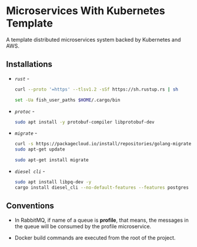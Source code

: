 # Microservices With Kubernetes Template

A template distributed microservices system backed by Kubernetes and AWS.

## Installations

- *`rust`* -
    ```bash
    curl --proto '=https' --tlsv1.2 -sSf https://sh.rustup.rs | sh

    set -Ua fish_user_paths $HOME/.cargo/bin
    ```

- *`protoc`* -
    ```bash
    sudo apt install -y protobuf-compiler libprotobuf-dev
    ```

- *`migrate`* -
    ```bash
    curl -s https://packagecloud.io/install/repositories/golang-migrate/migrate/script.deb.sh | sudo bash
    sudo apt-get update

    sudo apt-get install migrate
    ```

- *`diesel cli`* -
    ```bash
    sudo apt install libpq-dev -y
    cargo install diesel_cli --no-default-features --features postgres
    ```

## Conventions

- In RabbitMQ, if name of a queue is **profile**, that means, the messages in the queue will be consumed by the profile microservice.

- Docker build commands are executed from the root of the project.